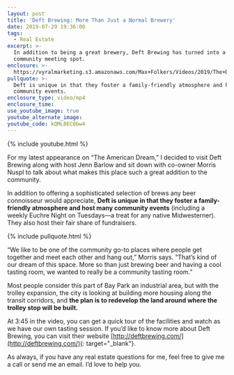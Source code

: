 ```yaml
---
layout: post
title: 'Deft Brewing: More Than Just a Normal Brewery'
date: 2019-07-29 19:36:00
tags:
  - Real Estate
excerpt: >-
  In addition to being a great brewery, Deft Brewing has turned into a thriving
  community meeting spot.
enclosure: >-
  https://vyralmarketing.s3.amazonaws.com/Max+Folkers/Videos/2019/The+Deft+Brewing+House+-+San+Diego+Real+Estate+Agent.mp4
pullquote: >-
  Deft is unique in that they foster a family-friendly atmosphere and host many
  community events.
enclosure_type: video/mp4
enclosure_time:
use_youtube_image: true
youtube_alternate_image:
youtube_code: kQML8EC0bw4
---
```


{% include youtube.html %}

For my latest appearance on “The American Dream,” I decided to visit Deft Brewing along with host Jenn Barlow and sit down with co-owner Morris Nuspl to talk about what makes this place such a great addition to the community.&nbsp;

In addition to offering a sophisticated selection of brews any beer connoisseur would appreciate, **Deft is unique in that they foster a family-friendly atmosphere and host many community events** (including a weekly Euchre Night on Tuesdays—a treat for any native Midwesterner). They also host their fair share of fundraisers.&nbsp;

{% include pullquote.html %}

“We like to be one of the community go-to places where people get together and meet each other and hang out,” Morris says. “That’s kind of our dream of this space. More so than just brewing beer and having a cool tasting room, we wanted to really be a community tasting room.”

Most people consider this part of Bay Park an industrial area, but with the trolley expansion, the city is looking at building more housing along the transit corridors, and **the plan is to redevelop the land around where the trolley stop will be built.&nbsp;**

At 3:45 in the video, you can get a quick tour of the facilities and watch as we have our own tasting session. If you’d like to know more about Deft Brewing, you can visit their website [http://deftbrewing.com/](http://deftbrewing.com/){: target="_blank"}.&nbsp;

As always, if you have any real estate questions for me, feel free to give me a call or send me an email. I’d love to help you.&nbsp;<br>&nbsp;